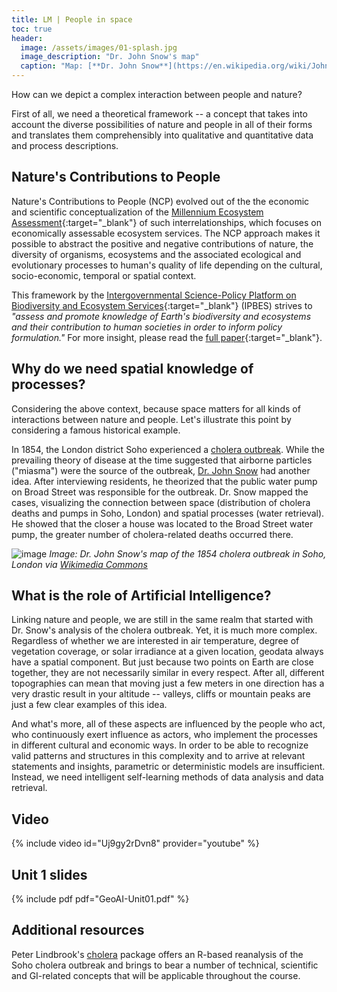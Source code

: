 ```yaml
---
title: LM | People in space
toc: true
header:
  image: /assets/images/01-splash.jpg
  image_description: "Dr. John Snow's map"
  caption: "Map: [**Dr. John Snow**](https://en.wikipedia.org/wiki/John_Snow) [Wellcome Library via wikimedia](https://w.wiki/QtV)"
---
```


How can we depict a complex interaction between people and nature?

First of all, we need a theoretical framework -- a concept that takes into account the diverse possibilities of nature and people in all of their forms and translates them comprehensibly into qualitative and quantitative data and process descriptions.

<!--more-->

## Nature's Contributions to People
Nature's Contributions to People (NCP) evolved out of the the economic and scientific conceptualization of the [Millennium Ecosystem Assessment](https://www.millenniumassessment.org/en/index.html){:target="_blank"} of such interrelationships, which focuses on economically assessable ecosystem services. The NCP approach makes it possible to abstract the positive and negative contributions of nature, the diversity of organisms, ecosystems and the associated ecological and evolutionary processes to human's quality of life depending on the cultural, socio-economic, temporal or spatial context.

This framework by the [Intergovernmental Science-Policy Platform on Biodiversity and Ecosystem Services](https://ipbes.net/){:target="_blank"} (IPBES) strives to *"assess and promote knowledge of Earth's biodiversity and ecosystems and their contribution to human societies in order to inform policy formulation."* For more insight, please read the [full paper](https://science.sciencemag.org/content/359/6373/270.full?ijkey=/vA6P5O/b2eSM&keytype=ref&siteid=sci){:target="_blank"}.


## Why do we need spatial knowledge of processes?
Considering the above context, because space matters for all kinds of interactions between nature and people. Let's illustrate this point by considering a famous historical example. 

In 1854, the London district Soho experienced a [cholera outbreak](https://en.wikipedia.org/wiki/1854_Broad_Street_cholera_outbreak). While the prevailing theory of disease at the time suggested that airborne particles ("miasma") were the source of the outbreak, [Dr. John Snow](https://en.wikipedia.org/wiki/John_Snow) had another idea. After interviewing residents, he theorized that the public water pump on Broad Street was responsible for the outbreak. Dr. Snow mapped the cases, visualizing the connection between space (distribution of cholera deaths and pumps in Soho, London) and spatial processes (water retrieval). He showed that the closer a house was located to the Broad Street water pump, the greater number of cholera-related deaths occurred there.

![image](../assets/images/unit01/Snow-cholera-map.jpg)
*Image: Dr. John Snow's map of the 1854 cholera outbreak in Soho, London via [Wikimedia Commons](https://commons.wikimedia.org/wiki/File:Snow-cholera-map-1.jpg)*


## What is the role of Artificial Intelligence?
Linking nature and people, we are still in the same realm that started with Dr. Snow's analysis of the cholera outbreak. Yet, it is much more complex. Regardless of whether we are interested in air temperature, degree of vegetation coverage, or solar irradiance at a given location, geodata always have a spatial component. But just because two points on Earth are close together, they are not necessarily similar in every respect. After all, different topographies can mean that moving just a few meters in one direction has a very drastic result in your altitude -- valleys, cliffs or mountain peaks are just a few clear examples of this idea.

And what's more, all of these aspects are influenced by the people who act, who continuously exert influence as actors, who implement the processes in different cultural and economic ways. In order to be able to recognize valid patterns and structures in this complexity and to arrive at relevant statements and insights, parametric or deterministic models are insufficient. Instead, we need intelligent self-learning methods of data analysis and data retrieval.


## Video

{% include video id="Uj9gy2rDvn8" provider="youtube" %}

## Unit 1 slides

{% include pdf pdf="GeoAI-Unit01.pdf" %}


## Additional resources
Peter Lindbrook's [cholera](https://github.com/lindbrook/cholera) package offers an R-based reanalysis of the Soho cholera outbreak and brings to bear a number of technical, scientific and GI-related concepts that will be applicable throughout the course.
